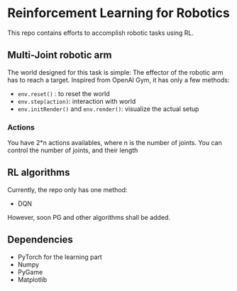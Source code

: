 # Reinforcement Learning for Robotics

This repo contains efforts to accomplish robotic tasks using RL. 

## Multi-Joint robotic arm  

The world designed for this task is simple: The effector of the
robotic arm has to reach a target. Inspired from OpenAI Gym, it has only a few methods: 

* `env.reset()` :  to reset the world
* `env.step(action)`: interaction with world  
* `env.initRender()` and `env.render()`:  visualize the actual setup

### Actions

You have 2*n actions availables, where n is the number of joints. You can control the number of joints, and their length

## RL algorithms 

Currently, the repo only has one method: 
* DQN

However, soon PG and other algorithms shall be added.


## Dependencies

* PyTorch for the learning part
* Numpy 
* PyGame
* Matplotlib


